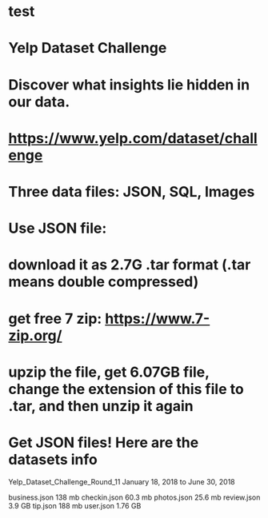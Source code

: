# test

# Yelp Dataset Challenge
   # Discover what insights lie hidden in our data.
   # https://www.yelp.com/dataset/challenge
   # Three data files: JSON, SQL, Images
   
 # Use JSON file:

# download it as 2.7G .tar format (.tar means double compressed)

# get free 7 zip: https://www.7-zip.org/

# upzip the file, get 6.07GB file, change the extension of this file to .tar, and then unzip it again

# Get JSON files! Here are the datasets info

Yelp_Dataset_Challenge_Round_11
January 18, 2018 to June 30, 2018

business.json    138 mb
checkin.json     60.3 mb
photos.json      25.6 mb 
review.json      3.9 GB
tip.json         188 mb
user.json        1.76 GB


